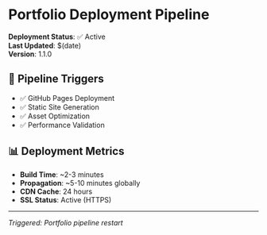# Portfolio Deployment Pipeline

**Deployment Status**: ✅ Active  
**Last Updated**: $(date)  
**Version**: 1.1.0  

## 🚀 Pipeline Triggers
- ✅ GitHub Pages Deployment
- ✅ Static Site Generation  
- ✅ Asset Optimization
- ✅ Performance Validation

## 📊 Deployment Metrics
- **Build Time**: ~2-3 minutes
- **Propagation**: ~5-10 minutes globally
- **CDN Cache**: 24 hours
- **SSL Status**: Active (HTTPS)

---
*Triggered: Portfolio pipeline restart* 